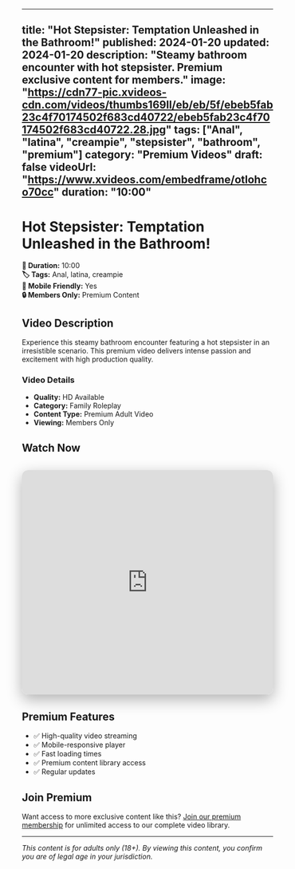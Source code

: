 
---
title: "Hot Stepsister: Temptation Unleashed in the Bathroom!"
published: 2024-01-20
updated: 2024-01-20
description: "Steamy bathroom encounter with hot stepsister. Premium exclusive content for members."
image: "https://cdn77-pic.xvideos-cdn.com/videos/thumbs169ll/eb/eb/5f/ebeb5fab23c4f70174502f683cd40722/ebeb5fab23c4f70174502f683cd40722.28.jpg"
tags: ["Anal", "latina", "creampie", "stepsister", "bathroom", "premium"]
category: "Premium Videos"
draft: false
videoUrl: "https://www.xvideos.com/embedframe/otlohco70cc"
duration: "10:00"
---

# Hot Stepsister: Temptation Unleashed in the Bathroom!

**🎥 Duration:** 10:00  
**🏷️ Tags:** Anal, latina, creampie  
**📱 Mobile Friendly:** Yes  
**🔒 Members Only:** Premium Content

## Video Description

Experience this steamy bathroom encounter featuring a hot stepsister in an irresistible scenario. This premium video delivers intense passion and excitement with high production quality.

### Video Details
- **Quality:** HD Available
- **Category:** Family Roleplay
- **Content Type:** Premium Adult Video
- **Viewing:** Members Only

## Watch Now

<div class="video-container" style="position: relative; width: 100%; max-width: 800px; margin: 2rem auto; border-radius: 12px; overflow: hidden; box-shadow: 0 10px 30px rgba(0,0,0,0.3);">
  <iframe 
    src="https://www.xvideos.com/embedframe/otlohco70cc"
    width="100%" 
    height="450" 
    frameborder="0" 
    scrolling="no" 
    allowfullscreen
    style="border-radius: 12px;"
  ></iframe>
</div>

## Premium Features

- ✅ High-quality video streaming
- ✅ Mobile-responsive player
- ✅ Fast loading times
- ✅ Premium content library access
- ✅ Regular updates

## Join Premium

Want access to more exclusive content like this? [Join our premium membership](https://whatsappad.vercel.app/) for unlimited access to our complete video library.

---

*This content is for adults only (18+). By viewing this content, you confirm you are of legal age in your jurisdiction.*
